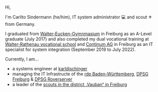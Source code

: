 Hi,

I'm Carlito Sindermann (he/him), IT system administrator 💻 and scout ⚜️ from Germany.

I graduated from [Walter-Eucken-Gymnmasium](https://www.weg-freiburg.de) in Freiburg as an A-Level graduate (July 2017) and also completed my dual vocational training at [Walter-Rathenau vocational school](https://www.wara.de) and [Continum AG](https://continum.net) in Freiburg as an IT specialist for system integration (September 2019 to July 2022).

Currently, I am...

- a systems engineer at [karldischinger](https://www.karldischinger.eu)
- managing the IT Infrastructe of the [rdp Baden-Württemberg](https://rdp-bw.de/project/it/), [DPSG Freiburg](https://dpsg-freiburg.de) & [DPSG Roverserver](https://github.com/roverserver)
- a leader of the [scouts in the district „Vauban“ in Freiburg](https://pfadfinder-vauban.de)

